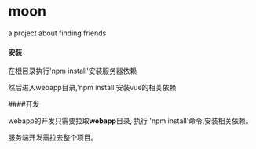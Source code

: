 # moon
a project about finding friends
#### 安装

在根目录执行'npm install'安装服务器依赖

然后进入webapp目录,'npm install'安装vue的相关依赖

####开发

webapp的开发只需要拉取**webapp**目录,
执行 'npm install'命令,安装相关依赖。

服务端开发需拉去整个项目。

